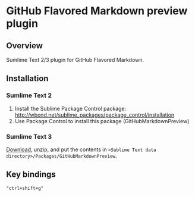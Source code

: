 # GitHub Flavored Markdown preview plugin

## Overview

Sumlime Text 2/3 plugin for GitHub Flavored Markdown.

## Installation

### Sumlime Text 2

1. Install the Sublime Package Control package: <http://wbond.net/sublime_packages/package_control/installation>
2. Use Package Control to install this package (GitHubMarkdownPreview)

### Sumlime Text 3

[Download](https://github.com/dotCypress/GitHubMarkdownPreview/archive/master.zip), unzip, and put the contents in `<Sublime Text data directory>/Packages/GitHubMarkdownPreview`.


## Key bindings

`"ctrl+shift+g"`
